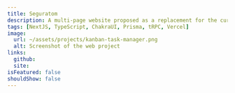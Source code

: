 ```yaml
---
title: Seguratom
description: A multi-page website proposed as a replacement for the current one. All the content is managed with Strapi, a headless CMS
tags: [NextJS, TypeScript, ChakraUI, Prisma, tRPC, Vercel]
image:
  url: ~/assets/projects/kanban-task-manager.png
  alt: Screenshot of the web project
links:
  github:
  site:
isFeatured: false
shouldShow: false
---
```

